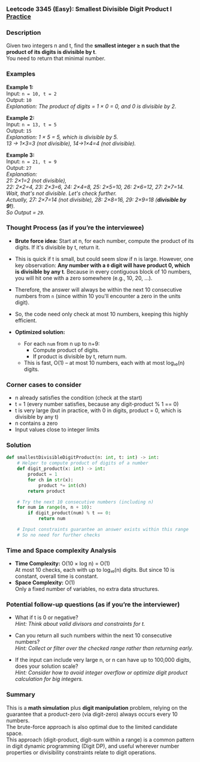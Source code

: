 ### Leetcode 3345 (Easy): Smallest Divisible Digit Product I [Practice](https://leetcode.com/problems/smallest-divisible-digit-product-i)

### Description  
Given two integers n and t, find the **smallest integer ≥ n such that the product of its digits is divisible by t**.  
You need to return that minimal number.

### Examples  

**Example 1:**  
Input: `n = 10, t = 2`  
Output: `10`  
*Explanation: The product of digits = 1 × 0 = 0, and 0 is divisible by 2.*

**Example 2:**  
Input: `n = 13, t = 5`  
Output: `15`  
*Explanation: 1 × 5 = 5, which is divisible by 5.  
13 → 1×3=3 (not divisible), 14→1×4=4 (not divisible).*

**Example 3:**  
Input: `n = 21, t = 9`  
Output: `27`  
*Explanation:  
21: 2×1=2 (not divisible),  
22: 2×2=4, 23: 2×3=6, 24: 2×4=8, 25: 2×5=10, 26: 2×6=12, 27: 2×7=14.  
Wait, that's not divisible. Let's check further.  
Actually, 27: 2×7=14 (not divisible), 28: 2×8=16, 29: 2×9=18 (**divisible by 9!**).  
So Output = `29`.*

### Thought Process (as if you’re the interviewee)  
- **Brute force idea:** Start at n, for each number, compute the product of its digits. If it's divisible by t, return it.  
- This is quick if t is small, but could seem slow if n is large. However, one key observation: **Any number with a `0` digit will have product 0, which is divisible by any t**. Because in every contiguous block of 10 numbers, you will hit one with a zero somewhere (e.g., 10, 20, …).  
- Therefore, the answer will always be within the next 10 consecutive numbers from `n` (since within 10 you'll encounter a zero in the units digit).  
- So, the code need only check at most 10 numbers, keeping this highly efficient.

- **Optimized solution:**  
  - For each `num` from n up to n+9:
    - Compute product of digits.
    - If product is divisible by t, return num.
  - This is fast, O(1) – at most 10 numbers, each with at most log₁₀(n) digits.

### Corner cases to consider  
- n already satisfies the condition (check at the start)
- t = 1 (every number satisfies, because any digit-product % 1 == 0)
- t is very large (but in practice, with 0 in digits, product = 0, which is divisible by any t)
- n contains a zero
- Input values close to integer limits

### Solution

```python
def smallestDivisibleDigitProduct(n: int, t: int) -> int:
    # Helper to compute product of digits of a number
    def digit_product(x: int) -> int:
        product = 1
        for ch in str(x):
            product *= int(ch)
        return product

    # Try the next 10 consecutive numbers (including n)
    for num in range(n, n + 10):
        if digit_product(num) % t == 0:
            return num

    # Input constraints guarantee an answer exists within this range
    # So no need for further checks
```

### Time and Space complexity Analysis  

- **Time Complexity:** O(10 × log n) = O(1)  
  At most 10 checks, each with up to log₁₀(n) digits. But since 10 is constant, overall time is constant.
- **Space Complexity:** O(1)  
  Only a fixed number of variables, no extra data structures.

### Potential follow-up questions (as if you’re the interviewer)  

- What if t is 0 or negative?  
  *Hint: Think about valid divisors and constraints for t.*

- Can you return all such numbers within the next 10 consecutive numbers?  
  *Hint: Collect or filter over the checked range rather than returning early.*

- If the input can include very large n, or n can have up to 100,000 digits, does your solution scale?  
  *Hint: Consider how to avoid integer overflow or optimize digit product calculation for big integers.*

### Summary
This is a **math simulation** plus **digit manipulation** problem, relying on the guarantee that a product-zero (via digit-zero) always occurs every 10 numbers.  
The brute-force approach is also optimal due to the limited candidate space.  
This approach (digit-product, digit-sum within a range) is a common pattern in digit dynamic programming (Digit DP), and useful wherever number properties or divisibility constraints relate to digit operations.